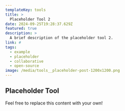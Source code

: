 ```yaml
---
templateKey: tools
title: >
  Placeholder Tool 2
date: 2024-09-25T19:28:37.629Z
featured: true
description: >
  A brief description of the placeholder tool 2.
link: #
tags:
  - example
  - placeholder
  - collaborative
  - open-source
image: /media/tools__placeholder-post-1200x1200.png
---
```


## Placeholder Tool

Feel free to replace this content with your own!

